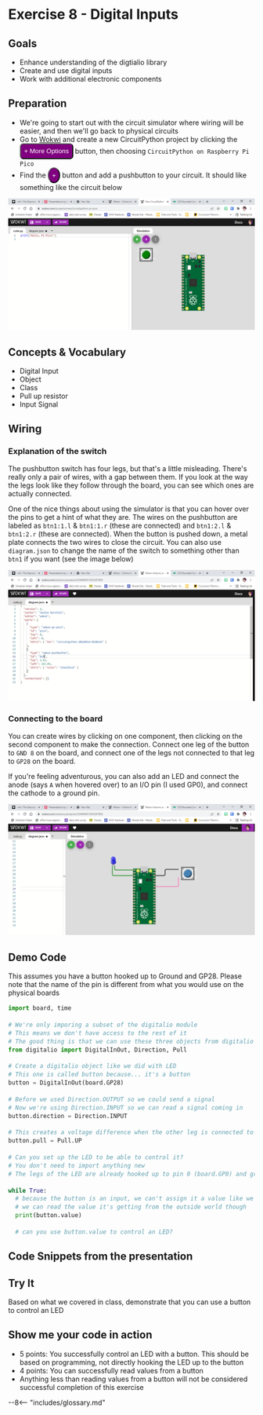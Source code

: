 # Exercise 8 - Digital Inputs

## Goals
- Enhance understanding of the digtialio library
- Create and use digital inputs
- Work with additional electronic components

## Preparation
- We're going to start out with the circuit simulator where wiring will be easier, and then we'll go back to physical circuits
- Go to [Wokwi](https://wokwi.com/) and create a new CircuitPython project by clicking the <button style="color:white;background-color:purple;padding:.5em;border-radius:.5em;">+ More Options</button> button, then choosing `CircuitPython on Raspberry Pi Pico`
- Find the <button style="color:white;background-color:purple;padding:.5em;border-radius:50%"> + </button> button and add a pushbutton to your circuit. It should like something like the circuit below

![pi pico and pushbutton](/img/circuitsim-screenshots/button-screenshot-2.png)

## Concepts & Vocabulary
- Digital Input
- Object
- Class
- Pull up resistor
- Input Signal

## Wiring

### Explanation of the switch

The pushbutton switch has four legs, but that's a little misleading. There's really only a pair of wires, with a gap between them. If you look at the way the legs look like they follow through the board, you can see which ones are actually connected.

One of the nice things about using the simulator is that you can hover over the pins to get a hint of what they are. The wires on the pushbutton are labeled as `btn1:1.l` & `btn1:1.r` (these are connected) and `btn1:2.l` & `btn1:2.r` (these are connected). When the button is pushed down, a metal plate connects the two wires to close the circuit. You can also use `diagram.json` to change the name of the switch to something other than `btn1` if you want (see the image below) 

![button connected to pi pico](/img/circuitsim-screenshots/button-screenshot-3.png)

### Connecting to the board

You can create wires by clicking on one component, then clicking on the second component to make the connection. Connect one leg of the button to `GND 8` on the board, and connect one of the legs not connected to that leg to `GP28` on the board.

If you're feeling adventurous, you can also add an LED and connect the anode (says `A` when hovered over) to an I/O pin (I used GP0), and connect the cathode to a ground pin.

![button connected to pi pico](/img/circuitsim-screenshots/button-screenshot-4.png)

## Demo Code

This assumes you have a button hooked up to Ground and GP28. Please note that the name of the pin is different from what you would use on the physical boards

```python title="Demo Code"
import board, time

# We're only imporing a subset of the digitalio module
# This means we don't have access to the rest of it
# The good thing is that we can use these three objects from digitalio without putting 'digitalio' before them
from digitalio import DigitalInOut, Direction, Pull

# Create a digitalio object like we did with LED
# This one is called button because... it's a button
button = DigitalInOut(board.GP28)

# Before we used Direction.OUTPUT so we could send a signal
# Now we're using Direction.INPUT so we can read a signal coming in
button.direction = Direction.INPUT

# This creates a voltage difference when the other leg is connected to ground
button.pull = Pull.UP

# Can you set up the LED to be able to control it?
# You don't need to import anything new
# The legs of the LED are already hooked up to pin 0 (board.GP0) and ground

while True:
  # because the button is an input, we can't assign it a value like we did for the LED
  # we can read the value it's getting from the outside world though
  print(button.value)

  # can you use button.value to control an LED?
```

## Code Snippets from the presentation

## Try It

Based on what we covered in class, demonstrate that you can use a button to control an LED

## Show me your code in action

- 5 points: You successfully control an LED with a button. This should be based on programming, not directly hooking the LED up to the button
- 4 points: You can successfully read values from a button
- Anything less than reading values from a button will not be considered successful completion of this exercise

--8<-- "includes/glossary.md"